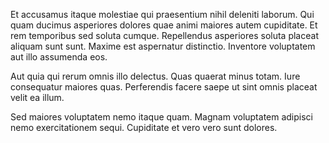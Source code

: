 Et accusamus itaque molestiae qui praesentium nihil deleniti laborum. Qui quam ducimus asperiores dolores quae animi maiores autem cupiditate. Et rem temporibus sed soluta cumque. Repellendus asperiores soluta placeat aliquam sunt sunt. Maxime est aspernatur distinctio. Inventore voluptatem aut illo assumenda eos.
 Aut quia qui rerum omnis illo delectus. Quas quaerat minus totam. Iure consequatur maiores quas. Perferendis facere saepe ut sint omnis placeat velit ea illum.
 Sed maiores voluptatem nemo itaque quam. Magnam voluptatem adipisci nemo exercitationem sequi. Cupiditate et vero vero sunt dolores.